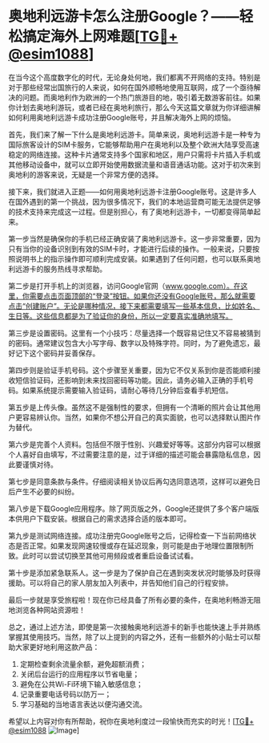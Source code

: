 # 奥地利远游卡怎么注册Google？——轻松搞定海外上网难题[[TG💪+ @esim1088](https://t.me/s/esim1088)]

在当今这个高度数字化的时代，无论身处何地，我们都离不开网络的支持。特别是对于那些经常出国旅行的人来说，如何在国外顺畅地使用互联网，成了一个亟待解决的问题。而奥地利作为欧洲的一个热门旅游目的地，吸引着无数游客前往。如果你计划去奥地利游玩，或者已经在奥地利旅行，那么今天这篇文章就为你详细讲解如何利用奥地利远游卡成功注册Google账号，并且解决海外上网的烦恼。

首先，我们来了解一下什么是奥地利远游卡。简单来说，奥地利远游卡是一种专为国际旅客设计的SIM卡服务，它能够帮助用户在奥地利以及整个欧洲大陆享受高速稳定的网络连接。这种卡片通常支持多个国家和地区，用户只需将卡片插入手机或其他移动设备中，就可以立即开始使用数据流量和语音通话功能。这对于初次来到奥地利的游客来说，无疑是一个非常方便的选择。

接下来，我们就进入正题——如何用奥地利远游卡注册Google账号。这是许多人在国外遇到的第一个挑战，因为很多情况下，我们的本地运营商可能无法提供足够的技术支持来完成这一过程。但是别担心，有了奥地利远游卡，一切都变得简单起来。

第一步当然是确保你的手机已经正确安装了奥地利远游卡。这一步非常重要，因为只有当你的设备识别到有效的SIM卡时，才能进行后续的操作。一般来说，只要按照说明书上的指示操作即可顺利完成安装。如果遇到了任何问题，也可以联系奥地利远游卡的服务热线寻求帮助。

第二步是打开手机上的浏览器，访问Google官网（www.google.com）。在这里，你需要点击页面顶部的“登录”按钮。如果你还没有Google账号，那么就需要点击“创建账户”。无论是哪种情况，接下来都需要填写一些基本信息，比如姓名、生日等。这些信息都是为了验证你的身份，所以一定要真实准确地填写。

第三步是设置密码。这里有一个小技巧：尽量选择一个既容易记住又不容易被猜到的密码。通常建议包含大小写字母、数字以及特殊字符。同时，为了避免遗忘，最好记下这个密码并妥善保存。

第四步则是验证手机号码。这个步骤至关重要，因为它不仅关系到你是否能顺利接收短信验证码，还影响到未来找回密码等功能。因此，请务必输入正确的手机号码。如果系统提示需要输入验证码，请耐心等待几分钟后查看手机短信。

第五步是上传头像。虽然这不是强制性的要求，但拥有一个清晰的照片会让其他用户更容易辨认你。当然，如果你不想公开自己的真实面貌，也可以选择默认图片作为替代。

第六步是完善个人资料。包括但不限于性别、兴趣爱好等等。这部分内容可以根据个人喜好自由填写，不过需要注意的是，过于详细的描述可能会暴露隐私信息，因此要谨慎对待。

第七步是同意条款与条件。仔细阅读相关协议后再勾选同意选项，这样可以避免日后产生不必要的纠纷。

第八步是下载Google应用程序。除了网页版之外，Google还提供了多个客户端版本供用户下载安装。根据自己的需求选择合适的版本即可。

第九步是测试网络连接。成功注册完Google账号之后，记得检查一下当前网络状态是否正常。如果发现网速较慢或存在延迟现象，则可能是由于地理位置限制所致。此时可以尝试切换至其他可用频段或者重启设备试试看。

第十步是添加紧急联系人。这一步是为了保护自己在遇到突发状况时能够及时获得援助。可以将自己的家人朋友加入列表中，并告知他们自己的行程安排。

最后一步就是享受旅程啦！现在你已经具备了所有必要的条件，在奥地利畅游无阻地浏览各种网站资源啦！

总之，通过上述方法，即使是第一次接触奥地利远游卡的新手也能快速上手并熟练掌握其使用技巧。当然，除了以上提到的内容之外，还有一些额外的小贴士可以帮助大家更好地利用这款产品：

1. 定期检查剩余流量余额，避免超额消费；
2. 关闭后台运行的应用程序以节省电量；
3. 避免在公共Wi-Fi环境下输入敏感信息；
4. 记录重要电话号码以防万一；
5. 学习基础的当地语言表达以便沟通交流。

希望以上内容对你有所帮助，祝你在奥地利度过一段愉快而充实的时光！[[TG💪+ @esim1088](https://t.me/s/esim1088) ![Image](https://i.postimg.cc/4NQfJmqS/Snipaste-2025-05-13-00-14-12.png)]